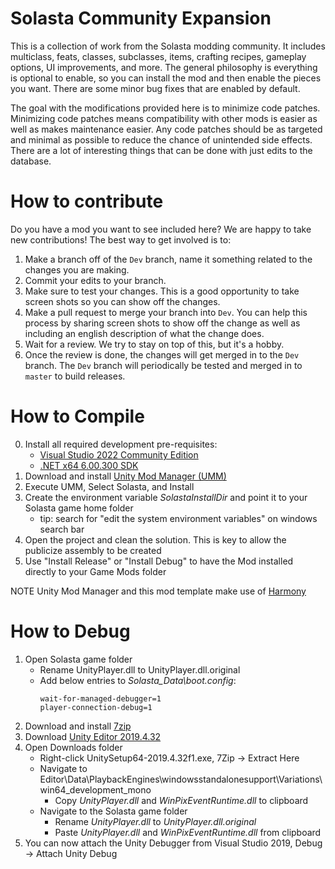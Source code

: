 # Solasta Community Expansion

This is a collection of work from the Solasta modding community. It includes multiclass, feats, classes, subclasses, items, crafting recipes, gameplay options, UI improvements, and more. The general philosophy is everything is optional to enable, so you can install the mod and then enable the pieces you want. There are some minor bug fixes that are enabled by default.

The goal with the modifications provided here is to minimize code patches. Minimizing code patches means compatibility with other mods is easier as well as makes maintenance easier. Any code patches should be as targeted and minimal as possible to reduce the chance of unintended side effects. There are a lot of interesting things that can be done with just edits to the database.

# How to contribute

Do you have a mod you want to see included here? We are happy to take new contributions! The best way to get involved is to:

1. Make a branch off of the `Dev` branch, name it something related to the changes you are making.
2. Commit your edits to your branch.
3. Make sure to test your changes. This is a good opportunity to take screen shots so you can show off the changes.
4. Make a pull request to merge your branch into `Dev`. You can help this process by sharing screen shots to show off the change as well as including an english description of what the change does.
5. Wait for a review. We try to stay on top of this, but it's a hobby.
6. Once the review is done, the changes will get merged in to the `Dev` branch. The `Dev` branch will periodically be tested and merged in to `master` to build releases.

# How to Compile

0. Install all required development pre-requisites:
    - [Visual Studio 2022 Community Edition](https://visualstudio.microsoft.com/downloads/)
    - [.NET x64 6.00.300 SDK](https://dotnet.microsoft.com/download/visual-studio-sdks)
1. Download and install [Unity Mod Manager (UMM)](https://www.nexusmods.com/site/mods/21)
2. Execute UMM, Select Solasta, and Install
3. Create the environment variable *SolastaInstallDir* and point it to your Solasta game home folder
    - tip: search for "edit the system environment variables" on windows search bar
4. Open the project and clean the solution. This is key to allow the publicize assembly to be created
5. Use "Install Release" or "Install Debug" to have the Mod installed directly to your Game Mods folder

NOTE Unity Mod Manager and this mod template make use of [Harmony](https://go.microsoft.com/fwlink/?linkid=874338)

# How to Debug

1. Open Solasta game folder
	* Rename UnityPlayer.dll to UnityPlayer.dll.original
	* Add below entries to *Solasta_Data\boot.config*:
		```
		wait-for-managed-debugger=1
		player-connection-debug=1
		```
2. Download and install [7zip](https://www.7-zip.org/a/7z1900-x64.exe)
3. Download [Unity Editor 2019.4.32](https://download.unity3d.com/download_unity/f88bf0bee961/Windows64EditorInstaller/UnitySetup64-2019.4.32f1.exe)
4. Open Downloads folder
	* Right-click UnitySetup64-2019.4.32f1.exe, 7Zip -> Extract Here
	* Navigate to Editor\Data\PlaybackEngines\windowsstandalonesupport\Variations\win64_development_mono
		* Copy *UnityPlayer.dll* and *WinPixEventRuntime.dll* to clipboard
	* Navigate to the Solasta game folder
		* Rename *UnityPlayer.dll* to *UnityPlayer.dll.original*
		* Paste *UnityPlayer.dll* and *WinPixEventRuntime.dll* from clipboard
5. You can now attach the Unity Debugger from Visual Studio 2019, Debug -> Attach Unity Debug